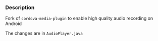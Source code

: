 ### Description
Fork of `cordova-media-plugin` to enable high quality audio recording on Android
 
The changes are in `AudioPlayer.java`